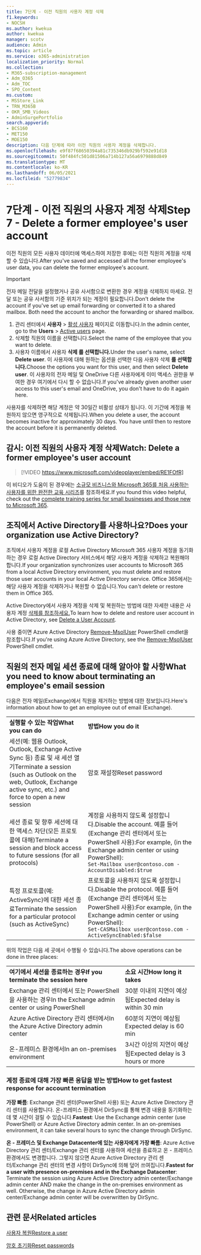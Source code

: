 ```yaml
---
title: 7단계 - 이전 직원의 사용자 계정 삭제
f1.keywords:
- NOCSH
ms.author: kwekua
author: kwekua
manager: scotv
audience: Admin
ms.topic: article
ms.service: o365-administration
localization_priority: Normal
ms.collection:
- M365-subscription-management
- Adm_O365
- Adm_TOC
- SPO_Content
ms.custom:
- MSStore_Link
- TRN_M365B
- OKR_SMB_Videos
- AdminSurgePortfolio
search.appverid:
- BCS160
- MET150
- MOE150
description: 다음 단계에 따라 이전 직원의 사용자 계정을 삭제합니다.
ms.openlocfilehash: e9f87f68650394a81c735346db929bf592e91d18
ms.sourcegitcommit: 50f484fc501d81506a714b127a56a6979888d849
ms.translationtype: MT
ms.contentlocale: ko-KR
ms.lasthandoff: 06/05/2021
ms.locfileid: "52779834"
---
```

# <a name="step-7---delete-a-former-employees-user-account"></a><span data-ttu-id="14297-103">7단계 - 이전 직원의 사용자 계정 삭제</span><span class="sxs-lookup"><span data-stu-id="14297-103">Step 7 - Delete a former employee's user account</span></span>

<span data-ttu-id="14297-104">이전 직원의 모든 사용자 데이터에 액세스하여 저장한 후에는 이전 직원의 계정을 삭제할 수 있습니다.</span><span class="sxs-lookup"><span data-stu-id="14297-104">After you've saved and accessed all the former employee's user data, you can delete the former employee's account.</span></span>

> [!IMPORTANT]
> <span data-ttu-id="14297-p101">전자 메일 전달을 설정했거나 공유 사서함으로 변환한 경우 계정을 삭제하지 마세요. 전달 또는 공유 사서함의 기준 위치가 되는 계정이 필요합니다.</span><span class="sxs-lookup"><span data-stu-id="14297-p101">Don't delete the account if you've set up email forwarding or converted it to a shared mailbox. Both need the account to anchor the forwarding or shared mailbox.</span></span>

1. <span data-ttu-id="14297-107">관리 센터에서 **사용자** \> <a href="https://go.microsoft.com/fwlink/p/?linkid=834822" target="_blank">활성 사용자</a> 페이지로 이동합니다.</span><span class="sxs-lookup"><span data-stu-id="14297-107">In the admin center, go to the **Users** \> <a href="https://go.microsoft.com/fwlink/p/?linkid=834822" target="_blank">Active users</a> page.</span></span>
2. <span data-ttu-id="14297-108">삭제할 직원의 이름을 선택합니다.</span><span class="sxs-lookup"><span data-stu-id="14297-108">Select the name of the employee that you want to delete.</span></span>
3. <span data-ttu-id="14297-109">사용자 이름에서 사용자 **삭제 를 선택합니다.**</span><span class="sxs-lookup"><span data-stu-id="14297-109">Under the user's name, select **Delete user**.</span></span> <span data-ttu-id="14297-110">이 사용자에 대해 원하는 옵션을 선택한 다음 사용자 삭제 **를 선택합니다.**</span><span class="sxs-lookup"><span data-stu-id="14297-110">Choose the options you want for this user, and then select **Delete user**.</span></span> <span data-ttu-id="14297-111">이 사용자의 전자 메일 및 OneDrive 다른 사용자에게 이미 액세스 권한을 부여한 경우 여기에서 다시 할 수 없습니다.</span><span class="sxs-lookup"><span data-stu-id="14297-111">If you've already given another user access to this user's email and OneDrive, you don't have to do it again here.</span></span>

<span data-ttu-id="14297-p103">사용자를 삭제하면 해당 계정은 약 30일간 비활성 상태가 됩니다. 이 기간에 계정을 복원하지 않으면 영구적으로 삭제됩니다.</span><span class="sxs-lookup"><span data-stu-id="14297-p103">When you delete a user, the account becomes inactive for approximately 30 days. You have until then to restore the account before it is permanently deleted.</span></span>

## <a name="watch-delete-a-former-employees-user-account"></a><span data-ttu-id="14297-114">감시: 이전 직원의 사용자 계정 삭제</span><span class="sxs-lookup"><span data-stu-id="14297-114">Watch: Delete a former employee's user account</span></span>

> [!VIDEO https://www.microsoft.com/videoplayer/embed/RE1FOfR]

<span data-ttu-id="14297-115">이 비디오가 도움이 된 경우에는 [소규모 비즈니스와 Microsoft 365를 처음 사용하는 사용자를 위한 완전한 교육 시리즈](../../business-video/index.yml)를 참조하세요.</span><span class="sxs-lookup"><span data-stu-id="14297-115">If you found this video helpful, check out the [complete training series for small businesses and those new to Microsoft 365](../../business-video/index.yml).</span></span>

## <a name="does-your-organization-use-active-directory"></a><span data-ttu-id="14297-116">조직에서 Active Directory를 사용하나요?</span><span class="sxs-lookup"><span data-stu-id="14297-116">Does your organization use Active Directory?</span></span>

<span data-ttu-id="14297-117">조직에서 사용자 계정을 로컬 Active Directory Microsoft 365 사용자 계정을 동기화하는 경우 로컬 Active Directory 서비스에서 해당 사용자 계정을 삭제하고 복원해야 합니다.</span><span class="sxs-lookup"><span data-stu-id="14297-117">If your organization synchronizes user accounts to Microsoft 365 from a local Active Directory environment, you must delete and restore those user accounts in your local Active Directory service.</span></span> <span data-ttu-id="14297-118">Office 365에서는 해당 사용자 계정을 삭제하거나 복원할 수 없습니다.</span><span class="sxs-lookup"><span data-stu-id="14297-118">You can't delete or restore them in Office 365.</span></span>

<span data-ttu-id="14297-119">Active Directory에서 사용자 계정을 삭제 및 복원하는 방법에 대한 자세한 내용은 사용자 계정 [삭제를 참조하세요.](/previous-versions/windows/it-pro/windows-server-2008-R2-and-2008/cc753730(v=ws.11))</span><span class="sxs-lookup"><span data-stu-id="14297-119">To learn how to delete and restore user account in Active Directory, see [Delete a User Account](/previous-versions/windows/it-pro/windows-server-2008-R2-and-2008/cc753730(v=ws.11)).</span></span>
  
<span data-ttu-id="14297-120">사용 중이면 Azure Active Directory [Remove-MsolUser](/powershell/module/msonline/remove-msoluser) PowerShell cmdlet을 참조합니다.</span><span class="sxs-lookup"><span data-stu-id="14297-120">If you're using Azure Active Directory, see the [Remove-MsolUser](/powershell/module/msonline/remove-msoluser) PowerShell cmdlet.</span></span>
  
## <a name="what-you-need-to-know-about-terminating-an-employees-email-session"></a><span data-ttu-id="14297-121">직원의 전자 메일 세션 종료에 대해 알아야 할 사항</span><span class="sxs-lookup"><span data-stu-id="14297-121">What you need to know about terminating an employee's email session</span></span>

<span data-ttu-id="14297-122">다음은 전자 메일(Exchange)에서 직원을 제거하는 방법에 대한 정보입니다.</span><span class="sxs-lookup"><span data-stu-id="14297-122">Here's information about how to get an employee out of email (Exchange).</span></span>
  
|||
|:-----|:-----|
|<span data-ttu-id="14297-123">**실행할 수 있는 작업**</span><span class="sxs-lookup"><span data-stu-id="14297-123">**What you can do**</span></span> <br/> |<span data-ttu-id="14297-124">**방법**</span><span class="sxs-lookup"><span data-stu-id="14297-124">**How you do it**</span></span> <br/> |
|<span data-ttu-id="14297-125">세션(예: 웹용 Outlook, Outlook, Exchange Active Sync 등) 종료 및 새 세션 열기</span><span class="sxs-lookup"><span data-stu-id="14297-125">Terminate a session (such as Outlook on the web, Outlook, Exchange active sync, etc.) and force to open a new session</span></span>  <br/> |<span data-ttu-id="14297-126">암호 재설정</span><span class="sxs-lookup"><span data-stu-id="14297-126">Reset password</span></span>  <br/> |
|<span data-ttu-id="14297-127">세션 종료 및 향후 세션에 대한 액세스 차단(모든 프로토콜에 대해)</span><span class="sxs-lookup"><span data-stu-id="14297-127">Terminate a session and block access to future sessions (for all protocols)</span></span>  <br/> |<span data-ttu-id="14297-128">계정을 사용하지 않도록 설정합니다.</span><span class="sxs-lookup"><span data-stu-id="14297-128">Disable the account.</span></span> <span data-ttu-id="14297-129">예를 들어(Exchange 관리 센터에서 또는 PowerShell 사용):</span><span class="sxs-lookup"><span data-stu-id="14297-129">For example, (in the Exchange admin center or using PowerShell):</span></span>  <br/>  `Set-Mailbox user@contoso.com -AccountDisabled:$true` <br/> |
|<span data-ttu-id="14297-130">특정 프로토콜(예: ActiveSync)에 대한 세션 종료</span><span class="sxs-lookup"><span data-stu-id="14297-130">Terminate the session for a particular protocol (such as ActiveSync)</span></span>  <br/> |<span data-ttu-id="14297-131">프로토콜을 사용하지 않도록 설정합니다.</span><span class="sxs-lookup"><span data-stu-id="14297-131">Disable the protocol.</span></span> <span data-ttu-id="14297-132">예를 들어(Exchange 관리 센터에서 또는 PowerShell 사용):</span><span class="sxs-lookup"><span data-stu-id="14297-132">For example, (in the Exchange admin center or using PowerShell):</span></span>  <br/>  `Set-CASMailbox user@contoso.com -ActiveSyncEnabled:$false` <br/> |

<span data-ttu-id="14297-133">위의 작업은 다음 세 곳에서 수행될 수 있습니다.</span><span class="sxs-lookup"><span data-stu-id="14297-133">The above operations can be done in three places:</span></span>
  
|||
|:-----|:-----|
|<span data-ttu-id="14297-134">**여기에서 세션을 종료하는 경우**</span><span class="sxs-lookup"><span data-stu-id="14297-134">**If you terminate the session here**</span></span> <br/> |<span data-ttu-id="14297-135">**소요 시간**</span><span class="sxs-lookup"><span data-stu-id="14297-135">**How long it takes**</span></span> <br/> |
|<span data-ttu-id="14297-136">Exchange 관리 센터에서 또는 PowerShell을 사용하는 경우</span><span class="sxs-lookup"><span data-stu-id="14297-136">In the Exchange admin center or using PowerShell</span></span>  <br/> |<span data-ttu-id="14297-137">30분 이내의 지연이 예상됨</span><span class="sxs-lookup"><span data-stu-id="14297-137">Expected delay is within 30 min</span></span>  <br/> |
|<span data-ttu-id="14297-138">Azure Active Directory 관리 센터에서</span><span class="sxs-lookup"><span data-stu-id="14297-138">In the Azure Active Directory admin center</span></span>  <br/> |<span data-ttu-id="14297-139">60분의 지연이 예상됨</span><span class="sxs-lookup"><span data-stu-id="14297-139">Expected delay is 60 min</span></span>  <br/> |
|<span data-ttu-id="14297-140">온-프레미스 환경에서</span><span class="sxs-lookup"><span data-stu-id="14297-140">In an on-premises environment</span></span>  <br/> |<span data-ttu-id="14297-141">3시간 이상의 지연이 예상됨</span><span class="sxs-lookup"><span data-stu-id="14297-141">Expected delay is 3 hours or more</span></span>  <br/> |

### <a name="how-to-get-fastest-response-for-account-termination"></a><span data-ttu-id="14297-142">계정 종료에 대해 가장 빠른 응답을 받는 방법</span><span class="sxs-lookup"><span data-stu-id="14297-142">How to get fastest response for account termination</span></span>

 <span data-ttu-id="14297-p107">**가장 빠름**: Exchange 관리 센터(PowerShell 사용) 또는 Azure Active Directory 관리 센터를 사용합니다. 온-프레미스 환경에서 DirSync를 통해 변경 내용을 동기화하는 데 몇 시간이 걸릴 수 있습니다.</span><span class="sxs-lookup"><span data-stu-id="14297-p107">**Fastest**: Use the Exchange admin center (use PowerShell) or Azure Active Directory admin center. In an on-premises environment, it can take several hours to sync the change through DirSync.</span></span>
  
 <span data-ttu-id="14297-p108">**온 - 프레미스 및 Exchange Datacenter에 있는 사용자에게 가장 빠름**: Azure Active Directory 관리 센터/Exchange 관리 센터를 사용하여 세션을 종료하고 온 - 프레미스 환경에서도 변경합니다. 그렇지 않으면 Azure Active Directory 관리 센터/Exchange 관리 센터의 변경 사항이 DirSync에 의해 덮어 쓰여집니다.</span><span class="sxs-lookup"><span data-stu-id="14297-p108">**Fastest for a user with presence on-premises and in the Exchange Datacenter**: Terminate the session using Azure Active Directory admin center/Exchange admin center AND make the change in the on-premises environment as well. Otherwise, the change in Azure Active Directory admin center/Exchange admin center will be overwritten by DirSync.</span></span>
  
## <a name="related-articles"></a><span data-ttu-id="14297-147">관련 문서</span><span class="sxs-lookup"><span data-stu-id="14297-147">Related articles</span></span>

[<span data-ttu-id="14297-148">사용자 복원</span><span class="sxs-lookup"><span data-stu-id="14297-148">Restore a user</span></span>](restore-user.md)

[<span data-ttu-id="14297-149">암호 초기화</span><span class="sxs-lookup"><span data-stu-id="14297-149">Reset passwords</span></span>](reset-passwords.md)
